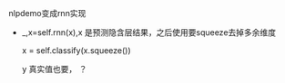 nlpdemo变成rnn实现

+ 
  _,x=self.rnn(x),x 是预测隐含层结果，之后使用要squeeze去掉多余维度

  x = self.classify(x.squeeze())

  y 真实值也要， ？

  
